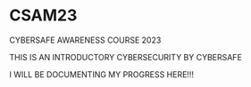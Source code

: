 # CSAM23

CYBERSAFE AWARENESS COURSE 2023

THIS IS AN INTRODUCTORY CYBERSECURITY BY CYBERSAFE

I WILL BE DOCUMENTING MY PROGRESS HERE!!!






